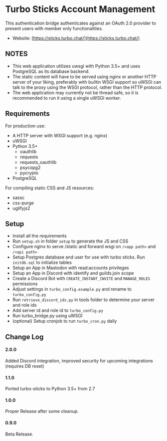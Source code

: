 Turbo Sticks Account Management
===========

This authentication bridge authenticates against an OAuth 2.0 provider to present users with member only functionalities.

* Website: [https://sticks.turbo.chat/](https://sticks.turbo.chat/)

NOTES
-----------
* This web application utilizes uwsgi with Python 3.5+ and uses PostgreSQL as its database backend.
* The static content will have to be served using nginx or another HTTP server of your liking, preferably with builtin WSGI support so uWSGI can talk to the proxy using the WSGI protocol, rather than the HTTP protocol.
* The web application may currently not be thread safe, so it is recommended to run it using a single uWSGI worker.

Requirements
-----------
For production use:
* A HTTP server with WSGI support (e.g. nginx)
* uWSGI
* Python 3.5+
  * oauthlib
  * requests
  * requests_oauthlib
  * psycopg2
  * pycrypto
* PostgreSQL

For compiling static CSS and JS resources:
* sassc
* css-purge
* uglifyjs2

Setup
-----------
* Install all the requirements
* Run `setup.sh` in folder `setup` to generate the JS and CSS
* Configure nginx to serve /static and forward wsgi on `/<app path>` and `/<api path>`
* Setup Postgres database and user for use with turbo sticks. Run `initdb.sql` to initialize tables
* Setup an App in Mastodon with read:accounts privileges
* Setup an App in Discord with identify and guilds.join scope
* Create a Discord Bot with `CREATE_INSTANT_INVITE` and `MANAGE_ROLES` permissions
* Adjust settings in `turbo_config.example.py` and rename to `turbo_config.py`
* Run `retrieve_discord_ids.py` in tools folder to determine your server and role ids
* Add server id and role id to `turbo_config.py`
* Run turbo_bridge.py using uWSGI
* (optional) Setup cronjob to run `turbo_cron.py` daily

Change Log
-----------
#### 2.0.0
Added Discord integration, improved security for upcoming integrations (requires DB reset)
#### 1.1.0
Ported turbo-sticks to Python 3.5+ from 2.7
#### 1.0.0
Proper Release after some cleanup.
#### 0.9.0
Beta Release.
